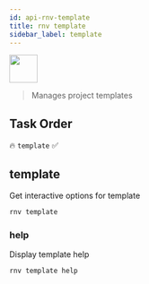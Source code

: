 ```yaml
---
id: api-rnv-template
title: rnv template
sidebar_label: template
---
```


<img src="https://renative.org/img/ic_cli.png" width=50 height=50 />

> Manages project templates

## Task Order

🔥 `template`  ✅

## template

Get interactive options for template

```bash
rnv template
```

### help

Display template help

```bash
rnv template help
```
